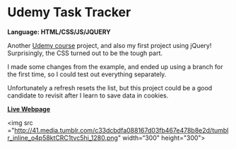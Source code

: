 # Udemy Task Tracker
<strong>Language: HTML/CSS/JS/JQUERY</strong>

Another <a href="https://www.udemy.com/the-web-developer-bootcamp">Udemy course</a> project, and also my first project using jQuery! Surprisingly, the CSS turned out to be the tough part.

I made some changes from the example, and ended up using a branch for the first time, so I could test out everything separately.  

Unfortunately a refresh resets the list, but this project could be a good candidate to revisit after I learn to save data in cookies. 

<a href="http://dargacode.github.io/UdemyTaskTracker/"><strong>Live Webpage</strong></a>

<img src ="http://41.media.tumblr.com/c33dcbdfa088167d03fb467e478b8e2d/tumblr_inline_o4p58ktCRC1tvc5hi_1280.png" width=“300" height="300">
